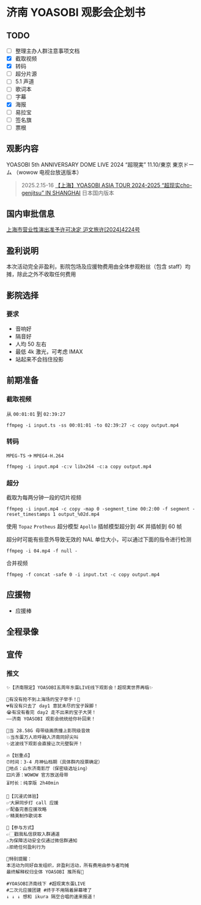 # 济南 YOASOBI 观影会企划书

## TODO

- [ ] 整理主办人群注意事项文档
- [x] 截取视频
- [x] 转码
- [ ] 超分片源
- [ ] 5.1 声道
- [ ] 歌词本
- [ ] 字幕
- [x] 海报
- [ ] 易拉宝
- [ ] 签名旗
- [ ] 票根

## 观影内容

YOASOBI 5th ANNIVERSARY DOME LIVE 2024 “超現実” 11.10/東京 東京ドーム （wowow 电视台放送版本）

> 2025.2.15-16 [【上海】YOASOBI ASIA TOUR 2024-2025 “超现实cho-genjitsu” IN SHANGHAI](https://detail.damai.cn/item.htm?spm=a2oeg.home.card_0.ditem_0.692723e1adQzPr&id=862333825617) 日本国内版本

## 国内审批信息

[上海市营业性演出准予许可决定 沪文旅许[2024]4224号](http://wsbs.wgj.sh.gov.cn/shwgj_ywtb/core/web/welcome/index!getDocumentinfobyId.action?id=0000000090d9a1f80191550e87d22830)

## 盈利说明

本次活动完全非盈利，影院包场及应援物费用由全体参观粉丝（包含 staff）均摊，除此之外不收取任何费用

## 影院选择

### 要求

* 音响好
* 隔音好
* 人均 50 左右
* 最低 4k 激光，可考虑 IMAX
* 站起来不会挡住投影

## 前期准备

### 截取视频

从 `00:01:01` 到 `02:39:27`

```shell
ffmpeg -i input.ts -ss 00:01:01 -to 02:39:27 -c copy output.mp4
```

### 转码

`MPEG-TS` &rarr; `MPEG4-H.264` 

```shell
ffmpeg -i input.mp4 -c:v libx264 -c:a copy output.mp4
```

### 超分

截取为每两分钟一段的切片视频

```shell
ffmpeg -i input.mp4 -c copy -map 0 -segment_time 00:2:00 -f segment -reset_timestamps 1 output_%02d.mp4
```

使用 `Topaz` `Protheus` 超分模型 `Apollo` 插帧模型超分到 4K 并插帧到 60 帧

超分时可能有些意外导致无效的 NAL 单位大小，可以通过下面的指令进行检测

```shell
ffmpeg -i 04.mp4 -f null -
```

合并视频

```shell
ffmpeg -f concat -safe 0 -i input.txt -c copy output.mp4
```



## 应援物

* 应援棒

## 全程录像

## 宣传

### 推文

```
✨【济南限定】YOASOBI五周年东蛋LIVE线下观影会！超现実世界再临✨

🎉有没有抢不到上海场的宝子举手！🙋
💔有没有只去了 day1 意犹未尽的宝子跺脚！
😭有没有看完 day2 走不出来的宝子大哭！
——济南 YOASOBI 观影会统统给你补回来！

💫当 28.58G 母带级画质撞上影院级音效
💥当东蛋万人欢呼融入济南同好尖叫
✨这波线下观影会直接让次元壁裂开！

🔥【划重点】
⏰时间：3-4 月神仙档期（具体群内投票确定）
📍地点：山东济南影厅（保密级选址ing）
🎞片源：WOWOW 官方放送母带
⏳时长：纯享版 2h40min

🌈【沉浸式体验】
✅大屏同步打 call 应援
✅配备完善应援攻略
✅精美制作歌词本

🚨【参与方式】
👉🏻戳我私信获取入群通道
⚠️为保障活动安全仅通过微信群通知
⚠️拒绝任何盈利行为

📣特别提醒：
本活动为同好自发组织，非盈利活动，所有费用由参与者均摊
最终解释权归全体 YOASOBI 推所有💙

#YOASOBI济南线下 #超现実东蛋LIVE
#二次元应援团建 #终于不用隔着屏幕嚎了
↓ ↓ ↓ 想和 ikura 隔空合唱的速来报道！
```